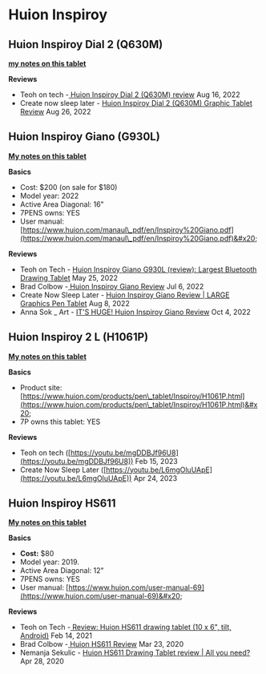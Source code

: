 # Huion Inspiroy

## Huion Inspiroy Dial 2 (Q630M)

[**my notes on this tablet**](../../../7p-notes/7p-notes-huion/7p-notes-huion-inspiroy-dial-2.md)

**Reviews**

* Teoh on tech -[ Huion Inspiroy Dial 2 (Q630M) review](https://youtu.be/OCNsJ1gqnZ0) Aug 16, 2022
* Create now sleep later - [Huion Inspiroy Dial 2 (Q630M) Graphic Tablet Review](https://youtu.be/mXKoWtvKDi0) Aug 26, 2022&#x20;

## Huion Inspiroy Giano (G930L)

[**My notes on this tablet**](../../../7p-notes/7p-notes-huion/7p-notes-huion-giano-g930l.md)  &#x20;

**Basics**

* Cost: $200 (on sale for $180)
* Model year: 2022
* Active Area Diagonal: 16"
* 7PENS owns: YES&#x20;
* User manual: [https://www.huion.com/manaul\_pdf/en/Inspiroy%20Giano.pdf](https://www.huion.com/manaul\_pdf/en/Inspiroy%20Giano.pdf)&#x20;

**Reviews**

* Teoh on Tech - [Huion Inspiroy Giano G930L (review): Largest Bluetooth Drawing Tablet](https://www.youtube.com/watch?v=2XcP\_Db9e\_w) May 25, 2022
* Brad Colbow -[ Huion Inspiroy Giano Review](https://www.youtube.com/watch?v=DiRwtSonevY) Jul 6, 2022
* Create Now Sleep Later - [Huion Inspiroy Giano Review | LARGE Graphics Pen Tablet](https://www.youtube.com/watch?v=CcrTe2J5Ho8)  Aug 8, 2022
* Anna Sok \_ Art - [IT'S HUGE! Huion Inspiroy Giano Review](https://www.youtube.com/watch?v=03auOS8lgAE) Oct 4, 2022

## Huion Inspiroy 2 L (H1061P)

[**My notes on this tablet**](../../../7p-notes/7p-notes-huion/7p-notes-huion-inspiroy-2-l-h1061p.md)

**Basics**

* Product site: [https://www.huion.com/products/pen\_tablet/Inspiroy/H1061P.html](https://www.huion.com/products/pen\_tablet/Inspiroy/H1061P.html)&#x20;
* 7P owns this tablet: YES  &#x20;

**Reviews**

* Teoh on tech ([https://youtu.be/mgDDBJf96U8](https://youtu.be/mgDDBJf96U8)) Feb 15, 2023
* Create Now Sleep Later ([https://youtu.be/L6mgOluUApE](https://youtu.be/L6mgOluUApE)) Apr 24, 2023

##

## Huion Inspiroy HS611

[**My notes on this tablet**](../../../7p-notes/7p-notes-huion/7p-notes-huion-hs611.md)&#x20;

**Basics**

* **Cost:** $80
* Model year: 2019.
* Active Area Diagonal: 12"
* 7PENS owns: YES
* User manual: [https://www.huion.com/user-manual-69](https://www.huion.com/user-manual-69)&#x20;

**Reviews**

* Teoh on Tech -[ Review: Huion HS611 drawing tablet (10 x 6", tilt, Android)](https://www.youtube.com/watch?v=1RcUCSL5azU) Feb 14, 2021
* Brad Colbow -[ Huion HS611 Review](https://www.youtube.com/watch?v=IHV7LsbxqsU) Mar 23, 2020&#x20;
* Nemanja Sekulic - [Huion HS611 Drawing Tablet review | All you need?](https://www.youtube.com/watch?v=WEXXbXDrd-Y) Apr 28, 2020&#x20;
